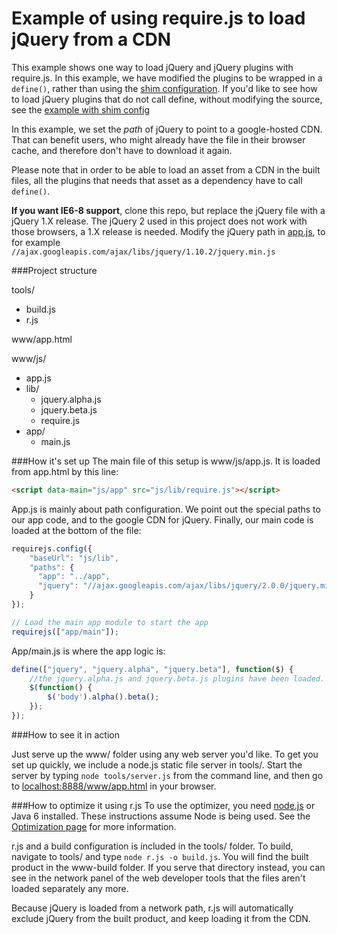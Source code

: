 Example of using require.js to load jQuery from a CDN
====

This example shows one way to load jQuery and jQuery plugins with require.js. In this example, we have modified the plugins to be wrapped in a `define()`, rather than using the [shim configuration](http://requirejs.org/docs/api.html#config-shim). If you'd like to see how to load jQuery plugins that do not call define, without modifying the source, see the [example with shim config](http://github.com/requirejs/example-jquery-shim/)

In this example, we set the *path* of jQuery to point to a google-hosted CDN. That can benefit users, who might already have the file in their browser cache, and therefore don't have to download it again.

Please note that in order to be able to load an asset from a CDN in the built files, all the plugins that needs that asset as a dependency have to call `define()`.

**If you want IE6-8 support**, clone this repo, but replace the jQuery file with a jQuery 1.X release. The jQuery 2 used in this project does not work with those browsers, a 1.X release is needed. Modify the jQuery path in [app.js](https://github.com/requirejs/example-jquery-cdn/blob/master/www/js/app.js#L9), to for example `//ajax.googleapis.com/ajax/libs/jquery/1.10.2/jquery.min.js`

###Project structure

tools/

- build.js
- r.js

www/app.html

www/js/

- app.js
- lib/
    - jquery.alpha.js
    - jquery.beta.js
    - require.js
- app/
    - main.js

###How it's set up
The main file of this setup is www/js/app.js. It is loaded from app.html by this line:
```html
<script data-main="js/app" src="js/lib/require.js"></script>
```

App.js is mainly about path configuration. We point out the special paths to our app code, and to the google CDN for jQuery. Finally, our main code is loaded at the bottom of the file:

```javascript
requirejs.config({
    "baseUrl": "js/lib",
    "paths": {
      "app": "../app",
      "jquery": "//ajax.googleapis.com/ajax/libs/jquery/2.0.0/jquery.min.js"
    }
});

// Load the main app module to start the app
requirejs(["app/main"]);
```

App/main.js is where the app logic is:

```javascript
define(["jquery", "jquery.alpha", "jquery.beta"], function($) {
    //the jquery.alpha.js and jquery.beta.js plugins have been loaded.
    $(function() {
        $('body').alpha().beta();
    });
});
```

###How to see it in action

Just serve up the www/ folder using any web server you'd like. To get you set up quickly, we include a node.js static file server in tools/. Start the server by typing `node tools/server.js` from the command line, and then go to [localhost:8888/www/app.html](http://localhost:8888/www/app.html) in your browser.

###How to optimize it using r.js
To use the optimizer, you need [node.js](http://nodejs.org) or Java 6 installed. These instructions assume Node is being used. See the [Optimization page](http://requirejs.org/docs/optimization.html) for more information.

r.js and a build configuration is included in the tools/ folder. To build, navigate to tools/ and type `node r.js -o build.js`. You will find the built product in the www-build folder. If you serve that directory instead, you can see in the network panel of the web developer tools that the files aren't loaded separately any more.

Because jQuery is loaded from a network path, r.js will automatically exclude jQuery from the built product, and keep loading it from the CDN.
